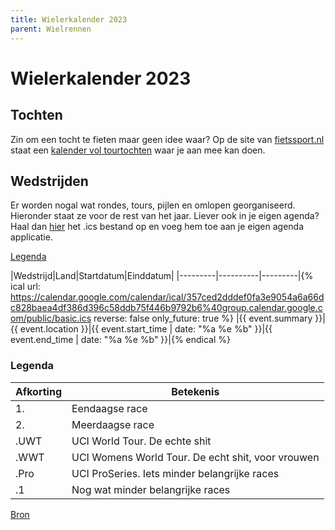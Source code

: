 ```yaml
---
title: Wielerkalender 2023
parent: Wielrennen
---
```


# Wielerkalender 2023

## Tochten

Zin om een tocht te fieten maar geen idee waar? Op de site van [fietssport.nl](https://www.fietssport.nl) staat een [kalender vol tourtochten](https://www.fietssport.nl/toertochten) waar je aan mee kan doen.

## Wedstrijden

Er worden nogal wat rondes, tours, pijlen en omlopen georganiseerd. Hieronder staat ze voor de rest van het jaar. Liever ook in je eigen agenda? Haal dan [hier](https://calendar.google.com/calendar/ical/0ifbjtio49ljt75aimlbbhplhk%40group.calendar.google.com/public/basic.ics) het .ics bestand op en voeg hem toe aan je eigen agenda applicatie.

[Legenda](#legenda)

|Wedstrijd|Land|Startdatum|Einddatum|
|---------|----------|---------|{% ical url: https://calendar.google.com/calendar/ical/357ced2dddef0fa3e9054a6a66dc828baea4df386d396c58ddb75f446b9792b6%40group.calendar.google.com/public/basic.ics reverse: false only_future: true %}
|{{ event.summary }}|{{ event.location }}|{{ event.start_time | date: "%a %e %b" }}|{{ event.end_time | date: "%a %e %b" }}|{% endical %}

### Legenda

| Afkorting | Betekenis                                         |
| --------- | ------------------------------------------------- |
| 1.        | Eendaagse race                                    |
| 2.        | Meerdaagse race                                   |
| .UWT      | UCI World Tour. De echte shit                     |
| .WWT      | UCI Womens World Tour. De echt shit, voor vrouwen |
| .Pro      | UCI ProSeries. Iets minder belangrijke races      |
| .1        | Nog wat minder belangrijke races                  |

[Bron](https://inrng.com/calendar/)
